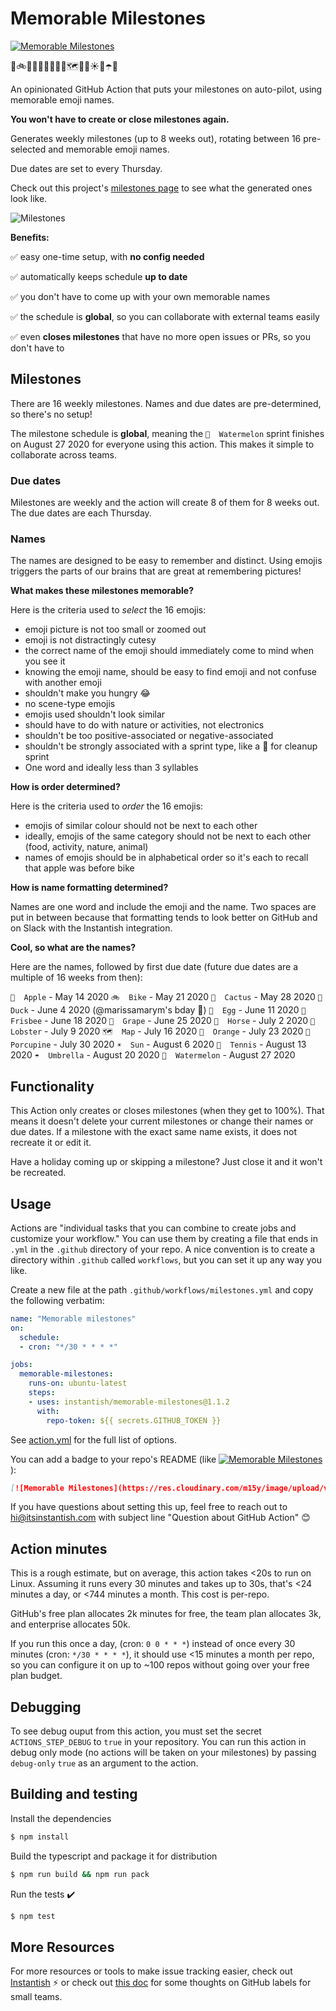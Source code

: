 # Memorable Milestones
[![Memorable Milestones](https://res.cloudinary.com/m15y/image/upload/v1588977044/su/TJ5G67VHU/kmbjqinsp71vavcdth7j.svg)](https://github.com/instantish/memorable-milestones)

🍎🚲🌵🦆🥚🥏🍇🐴🦞🗺🍊🦔☀️🎾☂️🍉

An opinionated GitHub Action that puts your milestones on auto-pilot, using memorable emoji names.

**You won't have to create or close milestones again.**

Generates weekly milestones (up to 8 weeks out), rotating between 16 pre-selected and memorable emoji names.

Due dates are set to every Thursday.

Check out this project's [milestones page](https://github.com/instantish/memorable-milestones/milestones) to see what the generated ones look like.

![Milestones](https://user-images.githubusercontent.com/1459660/81017934-4539da00-8e18-11ea-8dc0-3af3b1474944.png)


**Benefits:**

✅ easy one-time setup, with **no config needed**

✅ automatically keeps schedule **up to date**

✅ you don't have to come up with your own memorable names

✅ the schedule is **global**, so you can collaborate with external teams easily

✅ even **closes milestones** that have no more open issues or PRs, so you don't have to

## Milestones

There are 16 weekly milestones. Names and due dates are pre-determined, so there's no setup!

The milestone schedule is **global**, meaning the `🍉  Watermelon` sprint finishes on
August 27 2020 for everyone using this action. This makes it simple to collaborate across teams.

### Due dates

Milestones are weekly and the action will create 8 of them for 8 weeks out. The due dates are each Thursday.

### Names

The names are designed to be easy to remember and distinct. Using emojis triggers the parts
of our brains that are great at remembering pictures!

**What makes these milestones memorable?**

Here is the criteria used to *select* the 16 emojis:

- emoji picture is not too small or zoomed out
- emoji is not distractingly cutesy
- the correct name of the emoji should immediately come to mind when you see it
- knowing the emoji name, should be easy to find emoji and not confuse with another emoji
- shouldn't make you hungry 😂
- no scene-type emojis
- emojis used shouldn't look similar
- should have to do with nature or activities, not electronics
- shouldn't be too positive-associated or negative-associated
- shouldn't be strongly associated with a sprint type, like a 🧹 for cleanup sprint
- One word and ideally less than 3 syllables

**How is order determined?**

Here is the criteria used to *order* the 16 emojis:

- emojis of similar colour should not be next to each other
- ideally, emojis of the same category should not be next to each other (food, activity, nature, animal)
- names of emojis should be in alphabetical order so it's each to recall that apple was before bike

**How is name formatting determined?**

Names are one word and include the emoji and the name. Two spaces are put in between because that formatting
tends to look better on GitHub and on Slack with the Instantish integration.

**Cool, so what are the names?**

Here are the names, followed by first due date (future due dates are a multiple of 16 weeks from then):

`🍎  Apple` - May 14 2020
`🚲  Bike` - May 21 2020
`🌵  Cactus` - May 28 2020
`🦆  Duck` - June 4 2020 (@marissamarym's bday 🧁)
`🥚  Egg` - June 11 2020
`🥏  Frisbee` - June 18 2020
`🍇  Grape` - June 25 2020
`🐴  Horse` - July 2 2020
`🦞  Lobster` - July 9 2020
`🗺  Map` - July 16 2020
`🍊  Orange` - July 23 2020
`🦔  Porcupine` - July 30 2020
`☀️  Sun` - August 6 2020
`🎾  Tennis` - August 13 2020
`☂️  Umbrella` - August 20 2020
`🍉  Watermelon` - August 27 2020


## Functionality

This Action only creates or closes milestones (when they get to 100%). That means it doesn't
delete your current milestones or change their names or due dates. If a milestone with the exact same
name exists, it does not recreate it or edit it.

Have a holiday coming up or skipping a milestone? Just close it and it won't be recreated.

## Usage

Actions are "individual tasks that you can combine to create jobs and customize your workflow." You can use them by creating a file that ends in `.yml` in the `.github` directory of your repo. A nice convention is to create a directory within `.github` called `workflows`, but you can set it up any way you like.

Create a new file at the path `.github/workflows/milestones.yml` and copy the following verbatim:
```yaml
name: "Memorable milestones"
on:
  schedule:
  - cron: "*/30 * * * *"

jobs:
  memorable-milestones:
    runs-on: ubuntu-latest
    steps:
    - uses: instantish/memorable-milestones@1.1.2
      with:
        repo-token: ${{ secrets.GITHUB_TOKEN }}
```


See [action.yml](./action.yml) for the full list of options.

You can add a badge to your repo's README (like [![Memorable Milestones](https://res.cloudinary.com/m15y/image/upload/v1588977044/su/TJ5G67VHU/kmbjqinsp71vavcdth7j.svg)](https://github.com/instantish/memorable-milestones)):

```markdown
[![Memorable Milestones](https://res.cloudinary.com/m15y/image/upload/v1588977044/su/TJ5G67VHU/kmbjqinsp71vavcdth7j.svg)](https://github.com/instantish/memorable-milestones)
```

If you have questions about setting this up, feel free to reach out to hi@itsinstantish.com with subject line "Question about GitHub Action" 😊

## Action minutes

This is a rough estimate, but on average, this action takes <20s to run on Linux. Assuming it runs every 30 minutes and takes up to 30s, that's <24 minutes a day, or <744 minutes a month. This cost is per-repo.

GitHub's free plan allocates 2k minutes for free, the team plan allocates 3k, and enterprise allocates 50k.

If you run this once a day, (cron: `0 0 * * *`) instead of once every 30 minutes (cron: `*/30 * * * *`), it should use <15 minutes a month per repo, so you can configure it on up to ~100 repos without going over your free plan budget.

## Debugging

To see debug ouput from this action, you must set the secret `ACTIONS_STEP_DEBUG` to `true` in your repository. You can run this action in debug only mode (no actions will be taken on your milestones) by passing `debug-only` `true` as an argument to the action.

## Building and testing

Install the dependencies
```bash
$ npm install
```

Build the typescript and package it for distribution
```bash
$ npm run build && npm run pack
```

Run the tests :heavy_check_mark:
```bash
$ npm test
```

## More Resources

For more resources or tools to make issue tracking easier, check out [Instantish](https://itsinstantish.com) ⚡️ or check out [this doc](https://docs.google.com/document/d/1b2vrpmclGQqw7Prjm2o5a13J-orLhfSqffvY7SOmZi8/edit) for some thoughts on GitHub labels for small teams.
